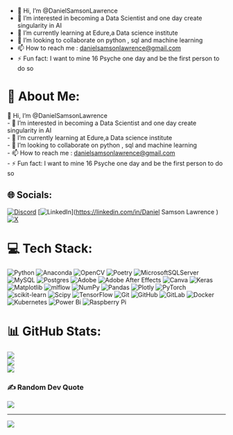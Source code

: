 - 👋 Hi, I’m @DanielSamsonLawrence
- 👀 I’m interested in becoming a Data Scientist and one day create singularity in AI
- 🌱 I’m currently learning at Edure,a Data science institute
- 💞️ I’m looking to collaborate on python , sql and machine learning
- 📫 How to reach me : danielsamsonlawrence@gmail.com
- ⚡ Fun fact: I want to mine 16 Psyche one day and be the first person to do so 

<!---
DanielSamsonLawrence/DanielSamsonLawrence is a ✨ special ✨ repository because its `README.md` (this file) appears on your GitHub profile.
You can click the Preview link to take a look at your changes.
--->
# 💫 About Me:
👋 Hi, I’m @DanielSamsonLawrence<br>- 👀 I’m interested in becoming a Data Scientist and one day create singularity in AI<br>- 🌱 I’m currently learning at Edure,a Data science institute<br>- 💞️ I’m looking to collaborate on python , sql and machine learning<br>- 📫 How to reach me : danielsamsonlawrence@gmail.com<br>- ⚡ Fun fact: I want to mine 16 Psyche one day and be the first person to do so 


## 🌐 Socials:
[![Discord](https://img.shields.io/badge/Discord-%237289DA.svg?logo=discord&logoColor=white)](https://discord.gg/https://discord.com/invite/G9f3mj93) [![LinkedIn](https://img.shields.io/badge/LinkedIn-%230077B5.svg?logo=linkedin&logoColor=white)](https://linkedin.com/in/Daniel Samson Lawrence ) [![X](https://img.shields.io/badge/X-black.svg?logo=X&logoColor=white)](https://x.com/daniel_recursive) 

# 💻 Tech Stack:
![Python](https://img.shields.io/badge/python-3670A0?style=plastic&logo=python&logoColor=ffdd54) ![Anaconda](https://img.shields.io/badge/Anaconda-%2344A833.svg?style=plastic&logo=anaconda&logoColor=white) ![OpenCV](https://img.shields.io/badge/opencv-%23white.svg?style=plastic&logo=opencv&logoColor=white) ![Poetry](https://img.shields.io/badge/Poetry-%233B82F6.svg?style=plastic&logo=poetry&logoColor=0B3D8D) ![MicrosoftSQLServer](https://img.shields.io/badge/Microsoft%20SQL%20Server-CC2927?style=plastic&logo=microsoft%20sql%20server&logoColor=white) ![MySQL](https://img.shields.io/badge/mysql-4479A1.svg?style=plastic&logo=mysql&logoColor=white) ![Postgres](https://img.shields.io/badge/postgres-%23316192.svg?style=plastic&logo=postgresql&logoColor=white) ![Adobe](https://img.shields.io/badge/adobe-%23FF0000.svg?style=plastic&logo=adobe&logoColor=white) ![Adobe After Effects](https://img.shields.io/badge/Adobe%20After%20Effects-9999FF.svg?style=plastic&logo=Adobe%20After%20Effects&logoColor=white) ![Canva](https://img.shields.io/badge/Canva-%2300C4CC.svg?style=plastic&logo=Canva&logoColor=white) ![Keras](https://img.shields.io/badge/Keras-%23D00000.svg?style=plastic&logo=Keras&logoColor=white) ![Matplotlib](https://img.shields.io/badge/Matplotlib-%23ffffff.svg?style=plastic&logo=Matplotlib&logoColor=black) ![mlflow](https://img.shields.io/badge/mlflow-%23d9ead3.svg?style=plastic&logo=numpy&logoColor=blue) ![NumPy](https://img.shields.io/badge/numpy-%23013243.svg?style=plastic&logo=numpy&logoColor=white) ![Pandas](https://img.shields.io/badge/pandas-%23150458.svg?style=plastic&logo=pandas&logoColor=white) ![Plotly](https://img.shields.io/badge/Plotly-%233F4F75.svg?style=plastic&logo=plotly&logoColor=white) ![PyTorch](https://img.shields.io/badge/PyTorch-%23EE4C2C.svg?style=plastic&logo=PyTorch&logoColor=white) ![scikit-learn](https://img.shields.io/badge/scikit--learn-%23F7931E.svg?style=plastic&logo=scikit-learn&logoColor=white) ![Scipy](https://img.shields.io/badge/SciPy-%230C55A5.svg?style=plastic&logo=scipy&logoColor=%white) ![TensorFlow](https://img.shields.io/badge/TensorFlow-%23FF6F00.svg?style=plastic&logo=TensorFlow&logoColor=white) ![Git](https://img.shields.io/badge/git-%23F05033.svg?style=plastic&logo=git&logoColor=white) ![GitHub](https://img.shields.io/badge/github-%23121011.svg?style=plastic&logo=github&logoColor=white) ![GitLab](https://img.shields.io/badge/gitlab-%23181717.svg?style=plastic&logo=gitlab&logoColor=white) ![Docker](https://img.shields.io/badge/docker-%230db7ed.svg?style=plastic&logo=docker&logoColor=white) ![Kubernetes](https://img.shields.io/badge/kubernetes-%23326ce5.svg?style=plastic&logo=kubernetes&logoColor=white) ![Power Bi](https://img.shields.io/badge/power_bi-F2C811?style=plastic&logo=powerbi&logoColor=black) ![Raspberry Pi](https://img.shields.io/badge/-RaspberryPi-C51A4A?style=plastic&logo=Raspberry-Pi)
# 📊 GitHub Stats:
![](https://github-readme-stats.vercel.app/api?username=Danielsamsonlawrence&theme=ambient_gradient&hide_border=false&include_all_commits=false&count_private=false)<br/>
![](https://github-readme-streak-stats.herokuapp.com/?user=Danielsamsonlawrence&theme=ambient_gradient&hide_border=false)<br/>
![](https://github-readme-stats.vercel.app/api/top-langs/?username=Danielsamsonlawrence&theme=ambient_gradient&hide_border=false&include_all_commits=false&count_private=false&layout=compact)

### ✍️ Random Dev Quote
![](https://quotes-github-readme.vercel.app/api?type=horizontal&theme=radical)

---
[![](https://visitcount.itsvg.in/api?id=Danielsamsonlawrence&icon=0&color=0)](https://visitcount.itsvg.in)

<!-- Proudly created with GPRM ( https://gprm.itsvg.in ) -->
